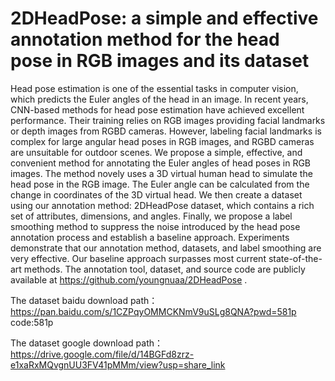 # 2DHeadPose: a simple and effective annotation method for the head pose in RGB images and its dataset

Head pose estimation is one of the essential tasks in computer vision, which predicts
the Euler angles of the head in an image. In recent years, CNN-based methods for
head pose estimation have achieved excellent performance. Their training relies on
RGB images providing facial landmarks or depth images from RGBD cameras.
However, labeling facial landmarks is complex for large angular head poses in RGB
images, and RGBD cameras are unsuitable for outdoor scenes. We propose a simple,
effective, and convenient method for annotating the Euler angles of head poses in
RGB images. The method novely uses a 3D virtual human head to simulate the head
pose in the RGB image. The Euler angle can be calculated from the change in
coordinates of the 3D virtual head. We then create a dataset using our annotation
method: 2DHeadPose dataset, which contains a rich set of attributes, dimensions, and
angles. Finally, we propose a label smoothing method to suppress the noise
introduced by the head pose annotation process and establish a baseline approach.
Experiments demonstrate that our annotation method, datasets, and label smoothing
are very effective. Our baseline approach surpasses most current state-of-the-art
methods. The annotation tool, dataset, and source code are publicly available at
https://github.com/youngnuaa/2DHeadPose .

 
The dataset baidu download path：https://pan.baidu.com/s/1CZPqyOMMCKNmV9uSLg8QNA?pwd=581p  code:581p

The dataset google download path：https://drive.google.com/file/d/14BGFd8zrz-e1xaRxMQvgnUU3FV41pMMm/view?usp=share_link
